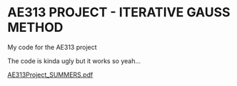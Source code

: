 # AE313 PROJECT - ITERATIVE GAUSS METHOD
My code for the AE313 project

The code is kinda ugly but it works so yeah...

[AE313Project_SUMMERS.pdf](https://github.com/user-attachments/files/17893021/AE313Project_SUMMERS.pdf)
